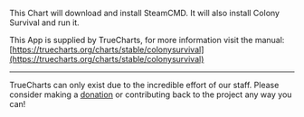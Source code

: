 This Chart will download and install SteamCMD. It will also install Colony Survival and run it.

This App is supplied by TrueCharts, for more information visit the manual: [https://truecharts.org/charts/stable/colonysurvival](https://truecharts.org/charts/stable/colonysurvival)

---

TrueCharts can only exist due to the incredible effort of our staff.
Please consider making a [donation](https://truecharts.org/sponsor) or contributing back to the project any way you can!
